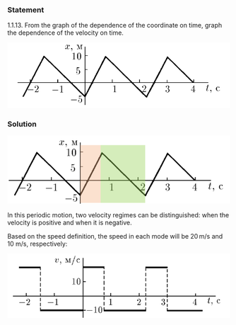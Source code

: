 ###  Statement

$1.1.13.$ From the graph of the dependence of the coordinate on time, graph the dependence of the velocity on time.

![ For problem 1.1.13 |971x284, 60%](../../img/1.1.13/statement.png)

### Solution

![ Two different velocities |886x271, 59%](../../img/1.1.13/01.png)

In this periodic motion, two velocity regimes can be distinguished: when the velocity is positive and when it is negative.

Based on the speed definition, the speed in each mode will be $20 \, \text{m/s}$ and $10 \text{ m/s}$, respectively:

![ The velocity graph you're looking for |730x210, 59%](../../img/1.1.13/sol.png)